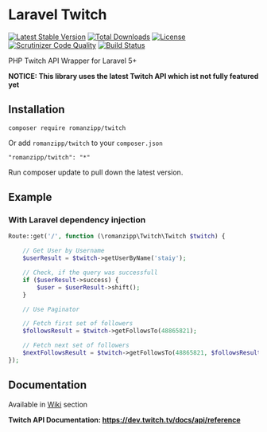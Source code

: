 # Laravel Twitch

[![Latest Stable Version](https://poser.pugx.org/romanzipp/laravel-twitch/version)](https://packagist.org/packages/romanzipp/laravel-twitch)
[![Total Downloads](https://poser.pugx.org/romanzipp/laravel-twitch/downloads)](https://packagist.org/packages/romanzipp/laravel-twitch)
[![License](https://poser.pugx.org/romanzipp/laravel-twitch/license)](https://packagist.org/packages/romanzipp/laravel-twitch)
[![Scrutinizer Code Quality](https://scrutinizer-ci.com/g/romanzipp/Laravel-Twitch/badges/quality-score.png?b=master)](https://scrutinizer-ci.com/g/romanzipp/Laravel-Twitch/?branch=master)
[![Build Status](https://scrutinizer-ci.com/g/romanzipp/Laravel-Twitch/badges/build.png?b=master)](https://scrutinizer-ci.com/g/romanzipp/Laravel-Twitch/build-status/master)

PHP Twitch API Wrapper for Laravel 5+

**NOTICE: This library uses the latest Twitch API which ist not fully featured yet**

## Installation

```
composer require romanzipp/twitch
```

Or add `romanzipp/twitch` to your `composer.json`

```
"romanzipp/twitch": "*"
```

Run composer update to pull down the latest version.

## Example

### With Laravel dependency injection

```php
Route::get('/', function (\romanzipp\Twitch\Twitch $twitch) {

    // Get User by Username
    $userResult = $twitch->getUserByName('staiy');

    // Check, if the query was successfull
    if ($userResult->success) {
        $user = $userResult->shift();
    }

    // Use Paginator

    // Fetch first set of followers
    $followsResult = $twitch->getFollowsTo(48865821);

    // Fetch next set of followers
    $nextFollowsResult = $twitch->getFollowsTo(48865821, $followsResult->next());
});
```

## Documentation

Available in [Wiki](https://github.com/romanzipp/Laravel-Twitch/wiki/Full-reference) section

**Twitch API Documentation: https://dev.twitch.tv/docs/api/reference**
